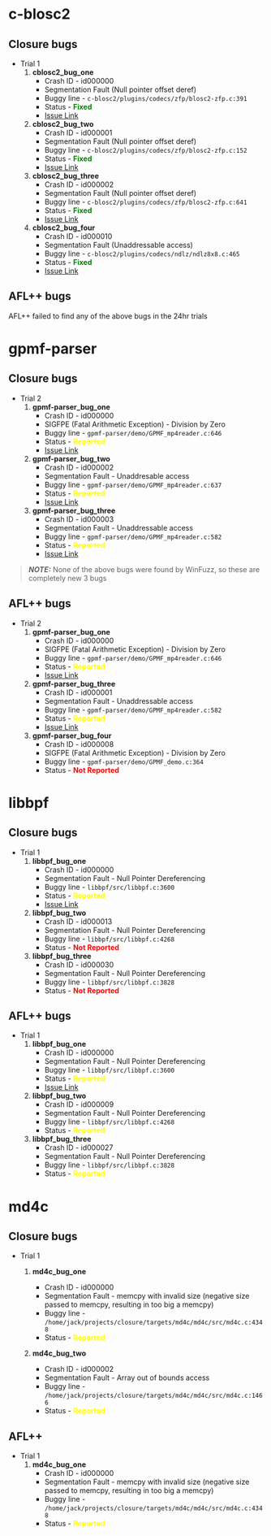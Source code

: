 # c-blosc2

## Closure bugs
- Trial 1 
    1. **cblosc2_bug_one**
        - Crash ID - id000000
        - Segmentation Fault (Null pointer offset deref)
        - Buggy line - `c-blosc2/plugins/codecs/zfp/blosc2-zfp.c:391`
        - Status - <span style="color:green">**Fixed**</span>
        - [Issue Link](https://github.com/Blosc/c-blosc2/issues/519)
    2. **cblosc2_bug_two**
        - Crash ID - id000001
        - Segmentation Fault (Null pointer offset deref)
        - Buggy line - `c-blosc2/plugins/codecs/zfp/blosc2-zfp.c:152`
        - Status - <span style="color:green">**Fixed**</span>
        - [Issue Link](https://github.com/Blosc/c-blosc2/issues/520)
    3. **cblosc2_bug_three**
        - Crash ID - id000002
        - Segmentation Fault (Null pointer offset deref)
        - Buggy line - `c-blosc2/plugins/codecs/zfp/blosc2-zfp.c:641`
        - Status - <span style="color:green">**Fixed**</span>
        - [Issue Link](https://github.com/Blosc/c-blosc2/issues/521)
    4. **cblosc2_bug_four**
        - Crash ID - id000010
        - Segmentation Fault (Unaddressable access)
        - Buggy line - `c-blosc2/plugins/codecs/ndlz/ndlz8x8.c:465`
        - Status - <span style="color:green">**Fixed**</span>
        - [Issue Link](https://github.com/Blosc/c-blosc2/issues/522)

## AFL++ bugs
AFL++ failed to find any of the above bugs in the 24hr trials

# gpmf-parser

## Closure bugs
- Trial 2
    1. **gpmf-parser_bug_one**
        - Crash ID - id000000
        - SIGFPE (Fatal Arithmetic Exception) - Division by Zero
        - Buggy line - `gpmf-parser/demo/GPMF_mp4reader.c:646`
        - Status - <span style="color:yellow">**Reported**</span>
        - [Issue Link](https://github.com/gopro/gpmf-parser/issues/177)
    2. **gpmf-parser_bug_two**
        - Crash ID - id000002
        - Segmentation Fault - Unaddresable access
        - Buggy line - `gpmf-parser/demo/GPMF_mp4reader.c:637`
        - Status - <span style="color:yellow">**Reported**</span>
        - [Issue Link](https://github.com/gopro/gpmf-parser/issues/178)
    3. **gpmf-parser_bug_three**
        - Crash ID - id000003
        - Segmentation Fault - Unaddressable access
        - Buggy line - `gpmf-parser/demo/GPMF_mp4reader.c:582`
        - Status - <span style="color:yellow">**Reported**</span>
        - [Issue Link](https://github.com/gopro/gpmf-parser/issues/179)

> **_NOTE:_**  None of the above bugs were found by WinFuzz, so these are completely new 3 bugs

## AFL++ bugs
- Trial 2
    1. **gpmf-parser_bug_one**
        - Crash ID - id000000
        - SIGFPE (Fatal Arithmetic Exception) - Division by Zero
        - Buggy line - `gpmf-parser/demo/GPMF_mp4reader.c:646`
        - Status - <span style="color:yellow">**Reported**</span>
        - [Issue Link](https://github.com/gopro/gpmf-parser/issues/177)
    2. **gpmf-parser_bug_three**
        - Crash ID - id000001
        - Segmentation Fault - Unaddressable access
        - Buggy line - `gpmf-parser/demo/GPMF_mp4reader.c:582`
        - Status - <span style="color:yellow">**Reported**</span>
        - [Issue Link](https://github.com/gopro/gpmf-parser/issues/179)
    3. **gpmf-parser_bug_four**
        - Crash ID - id000008
        - SIGFPE (Fatal Arithmetic Exception) - Division by Zero
        - Buggy line - `gpmf-parser/demo/GPMF_demo.c:364`
        - Status - <span style="color:red">**Not Reported**</span>

# libbpf

## Closure bugs
- Trial 1
    1. **libbpf_bug_one**
        - Crash ID - id000000
        - Segmentation Fault - Null Pointer Dereferencing
        - Buggy line - `libbpf/src/libbpf.c:3600`
        - Status - <span style="color:yellow">**Reported**</span>
        - [Issue Link](https://github.com/libbpf/libbpf/issues/700)
    2. **libbpf_bug_two**
        - Crash ID - id000013
        - Segmentation Fault - Null Pointer Dereferencing
        - Buggy line - `libbpf/src/libbpf.c:4268`
        - Status - <span style="color:red">**Not Reported**</span>
    3. **libbpf_bug_three**
        - Crash ID - id000030
        - Segmentation Fault - Null Pointer Dereferencing
        - Buggy line - `libbpf/src/libbpf.c:3828`
        - Status - <span style="color:red">**Not Reported**</span>

## AFL++ bugs
- Trial 1
    1. **libbpf_bug_one**
        - Crash ID - id000000
        - Segmentation Fault - Null Pointer Dereferencing
        - Buggy line - `libbpf/src/libbpf.c:3600`
        - Status - <span style="color:yellow">**Reported**</span>
        - [Issue Link](https://github.com/libbpf/libbpf/issues/700)
    2. **libbpf_bug_two**
        - Crash ID - id000009
        - Segmentation Fault - Null Pointer Dereferencing
        - Buggy line - `libbpf/src/libbpf.c:4268`
        - Status - <span style="color:yellow">**Reported**</span>
    3. **libbpf_bug_three**
        - Crash ID - id000027
        - Segmentation Fault - Null Pointer Dereferencing
        - Buggy line - `libbpf/src/libbpf.c:3828`
        - Status - <span style="color:yellow">**Reported**</span>

# md4c

## Closure bugs
- Trial 1
    1. **md4c_bug_one**
        - Crash ID - id000000
        - Segmentation Fault - memcpy with invalid size (negative size passed to memcpy, resulting in too big a memcpy)
        - Buggy line - `/home/jack/projects/closure/targets/md4c/md4c/src/md4c.c:4348`
        - Status - <span style="color:yellow">**Reported**</span>
    
    2. **md4c_bug_two**
        - Crash ID - id000002
        - Segmentation Fault - Array out of bounds access
        - Buggy line - `/home/jack/projects/closure/targets/md4c/md4c/src/md4c.c:1466`
        - Status - <span style="color:yellow">**Reported**</span>

## AFL++
- Trial 1
    1. **md4c_bug_one**
        - Crash ID - id000000
        - Segmentation Fault - memcpy with invalid size (negative size passed to memcpy, resulting in too big a memcpy)
        - Buggy line - `/home/jack/projects/closure/targets/md4c/md4c/src/md4c.c:4348`
        - Status - <span style="color:yellow">**Reported**</span>
